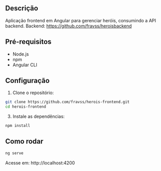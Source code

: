 ## Descrição
Aplicação frontend em Angular para gerenciar heróis, consumindo a API backend.
Backend: https://github.com/fravss/heroisbackend

## Pré-requisitos
- Node.js 
- npm
- Angular CLI

## Configuração

1. Clone o repositório:
   
```bash
git clone https://github.com/fravss/herois-frontend.git
cd herois-frontend
```


3. Instale as dependências:

```bash
npm install
```

## Como rodar

```bash
ng serve
```



Acesse em: http://localhost:4200
